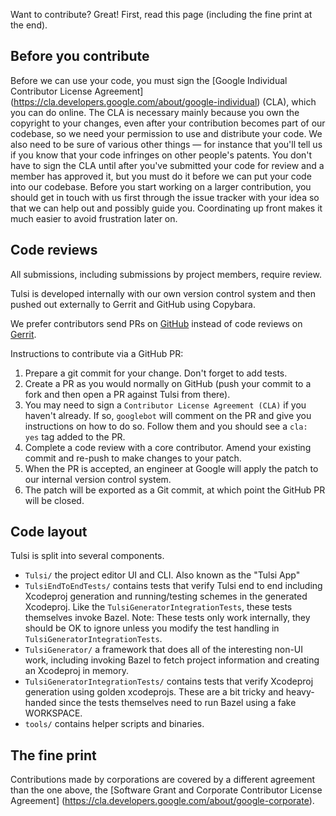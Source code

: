 Want to contribute? Great! First, read this page (including the
fine print at the end).

## Before you contribute
Before we can use your code, you must sign the
[Google Individual Contributor License Agreement]
(https://cla.developers.google.com/about/google-individual)
(CLA), which you can do online. The CLA is necessary mainly because you own the
copyright to your changes, even after your contribution becomes part of our
codebase, so we need your permission to use and distribute your code. We also
need to be sure of various other things — for instance that you'll tell us if
you know that your code infringes on other people's patents. You don't have to
sign the CLA until after you've submitted your code for review and a member has
approved it, but you must do it before we can put your code into our codebase.
Before you start working on a larger contribution, you should get in touch with
us first through the issue tracker with your idea so that we can help out and
possibly guide you. Coordinating up front makes it much easier to avoid
frustration later on.

## Code reviews
All submissions, including submissions by project members, require review.

Tulsi is developed internally with our own version control system and then
pushed out externally to Gerrit and GitHub using Copybara.

We prefer contributors send PRs on [GitHub](https://github.com/bazelbuild/tulsi)
instead of code reviews on [Gerrit](https://bazel.googlesource.com/tulsi).

Instructions to contribute via a GitHub PR:

1. Prepare a git commit for your change. Don't forget to add tests.
1. Create a PR as you would normally on GitHub (push your commit to a fork and
   then open a PR against Tulsi from there).
1. You may need to sign a `Contributor License Agreement (CLA)` if you haven't
   already. If so, `googlebot` will comment on the PR and give you instructions
   on how to do so. Follow them and you should see a `cla: yes` tag added to the
   PR.
1. Complete a code review with a core contributor. Amend your existing commit
   and re-push to make changes to your patch.
1. When the PR is accepted, an engineer at Google will apply the patch to our
   internal version control system.
1. The patch will be exported as a Git commit, at which point the GitHub PR will
   be closed.

## Code layout

Tulsi is split into several components.
* `Tulsi/` the project editor UI and CLI. Also known as the "Tulsi App"
* `TulsiEndToEndTests/` contains tests that verify Tulsi end to end including
   Xcodeproj generation and running/testing schemes in the generated Xcodeproj.
   Like the `TulsiGeneratorIntegrationTests`, these tests themselves invoke
   Bazel. Note: These tests only work internally, they should be OK to ignore
   unless you modify the test handling in `TulsiGeneratorIntegrationTests`.
* `TulsiGenerator/` a framework that does all of the interesting non-UI work,
   including invoking Bazel to fetch project information and creating an
   Xcodeproj in memory.
* `TulsiGeneratorIntegrationTests/` contains tests that verify Xcodeproj
   generation using golden xcodeprojs. These are a bit tricky and heavy-handed
   since the tests themselves need to run Bazel using a fake WORKSPACE.
* `tools/` contains helper scripts and binaries.

## The fine print
Contributions made by corporations are covered by a different agreement than
the one above, the
[Software Grant and Corporate Contributor License Agreement]
(https://cla.developers.google.com/about/google-corporate).
